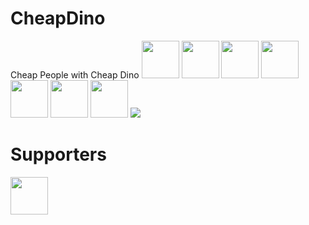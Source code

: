 # CheapDino
Cheap People with Cheap Dino
  [<img src="" width="60" height="60"/>](https://github.com/undefined)  [<img src="" width="60" height="60"/>](https://github.com/TarunTomar122)  [<img src="" width="60" height="60"/>](https://github.com/TarunTomar122)  [<img src="undefined" width="60" height="60"/>](https://github.com/TarunTomar122)  [<img src="undefined" width="60" height="60"/>](https://github.com/TarunTomar122)  [<img src="https://avatars2.githubusercontent.com/u/54112921?v=4" width="60" height="60"/>](https://github.com/TarunTomar122)  [<img src="https://avatars2.githubusercontent.com/u/55156409?v=4" width="60" height="60"/>](https://github.com/agrawalshubham01)
[![](https://img.shields.io/badge/Donate-Jupyter?style=for-the-badge)](https://razorpay.webug.space/TarunTomar122/CheapDino)

# Supporters

  [<img src="https://avatars3.githubusercontent.com/u/42870378?v=4" width="60" height="60"/>](https://github.com/killbotXD)